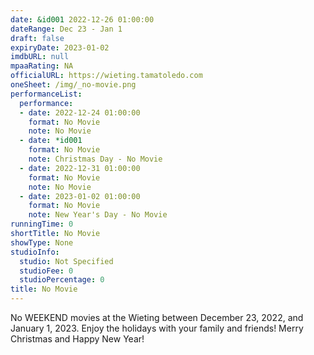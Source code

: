 ```yaml
---
date: &id001 2022-12-26 01:00:00
dateRange: Dec 23 - Jan 1
draft: false
expiryDate: 2023-01-02
imdbURL: null
mpaaRating: NA
officialURL: https://wieting.tamatoledo.com
oneSheet: /img/_no-movie.png
performanceList:
  performance:
  - date: 2022-12-24 01:00:00
    format: No Movie
    note: No Movie
  - date: *id001
    format: No Movie
    note: Christmas Day - No Movie
  - date: 2022-12-31 01:00:00
    format: No Movie
    note: No Movie
  - date: 2023-01-02 01:00:00
    format: No Movie
    note: New Year's Day - No Movie
runningTime: 0
shortTitle: No Movie
showType: None
studioInfo:
  studio: Not Specified
  studioFee: 0
  studioPercentage: 0
title: No Movie
---
```


No WEEKEND movies at the Wieting between December 23, 2022, and January 1, 2023.  Enjoy the holidays with your family and friends!  Merry Christmas and Happy New Year!